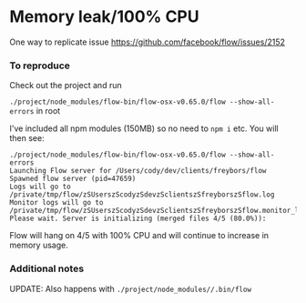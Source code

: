 # Memory leak/100% CPU

One way to replicate issue https://github.com/facebook/flow/issues/2152

### To reproduce

Check out the project and run

`./project/node_modules/flow-bin/flow-osx-v0.65.0/flow --show-all-errors`
in root

I've included all npm modules (150MB) so no need to `npm i` etc. You will then see:

```
./project/node_modules/flow-bin/flow-osx-v0.65.0/flow --show-all-errors
Launching Flow server for /Users/cody/dev/clients/freybors/flow
Spawned flow server (pid=47659)
Logs will go to /private/tmp/flow/zSUserszScodyzSdevzSclientszSfreyborszSflow.log
Monitor logs will go to /private/tmp/flow/zSUserszScodyzSdevzSclientszSfreyborszSflow.monitor_log
Please wait. Server is initializing (merged files 4/5 (80.0%)):
```

Flow will hang on 4/5 with 100% CPU and will continue to increase in memory usage.


### Additional notes

UPDATE: Also happens with `./project/node_modules//.bin/flow`
